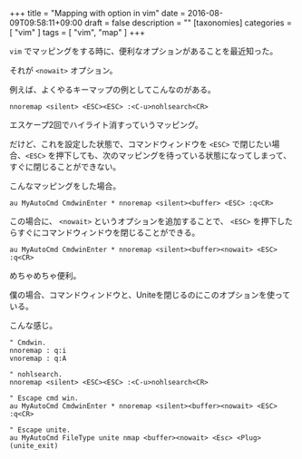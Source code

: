 +++
title = "Mapping with <nowait> option in vim"
date = 2016-08-09T09:58:11+09:00
draft = false
description = ""
[taxonomies]
categories = [ "vim" ]
tags = [ "vim", "map" ]
+++

`vim` でマッピングをする時に、便利なオプションがあることを最近知った。

それが `<nowait>` オプション。

例えば、よくやるキーマップの例としてこんなのがある。

```vim
nnoremap <silent> <ESC><ESC> :<C-u>nohlsearch<CR>
```

エスケープ2回でハイライト消すっていうマッピング。

だけど、これを設定した状態で、コマンドウィンドウを `<ESC>` で閉じたい場合、`<ESC>` を押下しても、次のマッピングを待っている状態になってしまって、すぐに閉じることができない。

こんなマッピングをした場合。

```vim
au MyAutoCmd CmdwinEnter * nnoremap <silent><buffer> <ESC> :q<CR>
```

この場合に、 `<nowait>` というオプションを追加することで、 `<ESC>` を押下したらすぐにコマンドウィンドウを閉じることができる。

```vim
au MyAutoCmd CmdwinEnter * nnoremap <silent><buffer><nowait> <ESC> :q<CR>
```

めちゃめちゃ便利。

僕の場合、コマンドウィンドウと、Uniteを閉じるのにこのオプションを使っている。

こんな感じ。

```vim
" Cmdwin.
nnoremap : q:i
vnoremap : q:A

" nohlsearch.
nnoremap <silent> <ESC><ESC> :<C-u>nohlsearch<CR>

" Escape cmd win.
au MyAutoCmd CmdwinEnter * nnoremap <silent><buffer><nowait> <ESC> :q<CR>

" Escape unite.
au MyAutoCmd FileType unite nmap <buffer><nowait> <Esc> <Plug>(unite_exit)
```


